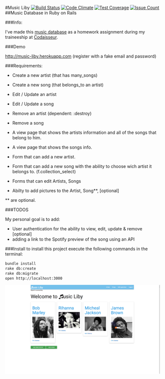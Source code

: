#Music Liby [![Build Status](https://travis-ci.org/khalilgharbaoui/music-database-ruby-on-rails.svg?branch=master)](https://travis-ci.org/khalilgharbaoui/music-database-ruby-on-rails) [![Code Climate](https://codeclimate.com/github/khalilgharbaoui/music-database-ruby-on-rails/badges/gpa.svg)](https://codeclimate.com/github/khalilgharbaoui/music-database-ruby-on-rails) [![Test Coverage](https://codeclimate.com/github/khalilgharbaoui/music-database-ruby-on-rails/badges/coverage.svg)](https://codeclimate.com/github/khalilgharbaoui/music-database-ruby-on-rails/coverage) [![Issue Count](https://codeclimate.com/github/khalilgharbaoui/music-database-ruby-on-rails/badges/issue_count.svg)](https://codeclimate.com/github/khalilgharbaoui/music-database-ruby-on-rails)
##Music Database in Ruby on Rails


###Info:

I've made this [music database](https://github.com/khalilgharbaoui/music-database-ruby-on-rails) as a homework assignment during my traineeship at [Codaisseur](http://codaisseur.com).

###Demo

http://music-liby.herokuapp.com
(register with a fake email and password)

###Requirements:

  - Create a new artist (that has many_songs)
  - Create a new song (that belongs_to an artist)

  - Edit / Update an artist
  - Edit / Update a song

  - Remove an artist (dependent: :destroy)
  - Remove a song

  - A view page that shows the artists information and all of the songs that belong to him.
  - A view page that shows the songs info.

  - Form that can add a new artist.
  - Form that can add a new song with the ability to choose wich artist it belongs to. (f.collection_select)

  - Forms that can edit Artists, Songs
  - Abilty to add pictures to the Artist, Song**, [optional]

  ** are optional.

###TODOS

My personal goal is to add:

  - User authentication for the ability to view, edit, update & remove [optional]
  - adding a link to the Spotify preview of the song using an API
  
###Install
to install this project execute the following commands in the terminal:

```
bundle install
rake db:create
rake db:migrate
open http://localhost:3000
```
  

![alt text](https://raw.githubusercontent.com/khalilgharbaoui/music-database-ruby-on-rails/master/Music_Liby.png)
